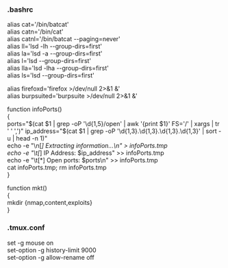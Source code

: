 ### .bashrc
alias cat='/bin/batcat'  
alias catn='/bin/cat'  
alias catnl='/bin/batcat --paging=never'  
alias ll='lsd -lh --group-dirs=first'  
alias la='lsd -a --group-dirs=first'  
alias l='lsd --group-dirs=first'  
alias lla='lsd -lha --group-dirs=first'  
alias ls='lsd --group-dirs=first'  

alias firefoxd='firefox >/dev/null 2>&1 &'  
alias burpsuited='burpsuite >/dev/null 2>&1 &'  

function infoPorts()  
{  
        ports="$(cat $1 | grep -oP '\d{1,5}/open' | awk '{print $1}' FS='/' | xargs | tr ' ' ',')"  
        ip_address="$(cat $1 | grep -oP '\d{1,3}\.\d{1,3}\.\d{1,3}\.\d{1,3}' | sort -u | head -n 1)"  
        echo -e "\n[*] Extracting information...\n" > infoPorts.tmp  
        echo -e "\t[*] IP Address: $ip_address"  >> infoPorts.tmp  
        echo -e "\t[*] Open ports: $ports\n"  >> infoPorts.tmp  
        cat infoPorts.tmp; rm infoPorts.tmp  
}  

function mkt()  
{  
        mkdir {nmap,content,exploits}  
}  

### .tmux.conf
set -g mouse on  
set-option -g history-limit 9000  
set-option -g allow-rename off  
